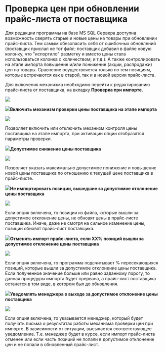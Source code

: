 # Проверка цен при обновлении прайс-листа от поставщика

Для редакции программы на базе MS SQL Сервера доступна возможность сверять старые и новые цены на товары при обновлении прайс-листа. Тем самым обезопасить себя от ошибочных обновлений (поставщик прислал не тот файл; поставщик добавил в файле новую колонку, что "испортило" разметку и вместо цены стала использоваться колонка с количеством; и т.д.). А также контролировать на этапе импорта повышение и/или понижение (акции, распродажи) цен на товары. Сравнение осуществляется только по тем позициям, которые встречаются как в старой, так и в новой версии прайс-листа.

Для включения механизма необходимо перейти к редактированию прайс-листа от поставщика, на вкладку **Проверка при импорте**. 

![](278.png)

![](006.png)**Включить механизм проверки цены поставщика на этапе импорта**

![](279.png)

Позволяет включить или отключить механизм контроля цены поставщика на этапе импорта, при активации опции отобразятся параметры проверки.

![](008.png)**Допустимое снижение цены поставщика**

![](280.png)

Позволяет указать максимально допустимое понижение и повышение новой цены поставщика по отношению к текущей цене поставщика в прайс-листе.

![](009.png)**Не импортировать позиции, вышедшие за допустимое отклонение цены поставщика**

![](281.png)

Если опция включена, то позиции из файла, которые вышли за допустимое отклонение цены, не обновят цены в прайс-листе поставщика. Иначе, даже не смотря на сильное изменение цены, позиции обновят прайс-лист поставщика.

![](010.png)**Отменять импорт прайс-листа, если ХХ% позиций вышли за допустимое отклонение цены поставщика**

![](282.png)

Если опция включена, то программа подсчитывает % пересекающихся позиций, которые вышли за допустимое отклонение цены поставщика. Если полученное значение больше или равно заданному порогу, то данная процедуры импорта будет прервана, а прайс-лист поставщика останется в том виде, в котором был до обновления.

![](011.png)**Уведомлять менеджера о выходе за допустимое отклонение цены поставщика** 

![](283.png)

Если опция включена, то указывается менеджер, который будет получать письма о результатах работы механизма проверки цен при импорте. В зависимости от ситуации, высылается соответствующее уведомление. Т.е. менеджер будет в курсе, если импорт прайс-листа отменен или если часть позиций не попали в допустимое отклонение цен и не попали в обновленный прайс-лист.

